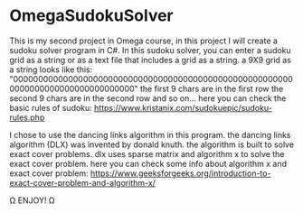 ﻿# OmegaSudokuSolver
This is my second project in Omega course, in this project I will create a sudoku solver program in C#.
In this sudoku solver, you can enter a sudoku grid as a string or as a text file that includes a grid as a string.
a 9X9 grid as a string looks like this: "000000000000000000000000000000000000000000000000000000000000000000000000000000000"
the first 9 chars are in the first row
the second 9 chars are in the second row
and so on...
here you can check the basic rules of sudoku: https://www.kristanix.com/sudokuepic/sudoku-rules.php

I chose to use the dancing links algorithm in this program.
the dancing links algorithm (DLX) was invented by donald knuth.
the algorithm is built to solve exact cover problems.
dlx uses sparse matrix and algorithm x to solve the exact cover problem.
here you can check some info about algorithm x and exact cover problem: https://www.geeksforgeeks.org/introduction-to-exact-cover-problem-and-algorithm-x/


Ω ENJOY! Ω